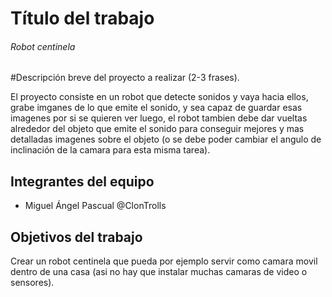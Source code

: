 ﻿# Título del trabajo

###### Robot centinela

#Descripción breve del proyecto a realizar (2-3 frases).

El proyecto consiste en un robot que detecte sonidos y vaya hacia ellos, grabe imganes de 
lo que emite el sonido, y sea capaz de guardar esas imagenes por si se quieren ver luego,
el robot tambien debe dar vueltas alrededor del objeto que emite el sonido para conseguir 
mejores y mas detalladas imagenes sobre el objeto (o se debe poder cambiar el angulo de 
inclinación de la camara para esta misma tarea).

## Integrantes del equipo

- Miguel Ángel Pascual  @ClonTrolls

## Objetivos del trabajo

Crear un robot centinela que pueda por ejemplo servir como camara movil dentro de una casa 
(asi no hay que instalar muchas camaras de video o sensores).
